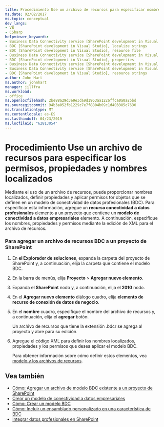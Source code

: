 ```yaml
---
title: Procedimiento Use un archivo de recursos para especificar nombres localizados, propiedades y permisos | Documentos de Microsoft
ms.date: 02/02/2017
ms.topic: conceptual
dev_langs:
- VB
- CSharp
helpviewer_keywords:
- Business Data Connectivity service [SharePoint development in Visual Studio], localize strings
- BDC [SharePoint development in Visual Studio], localize strings
- BDC [SharePoint development in Visual Studio], resource file
- Business Data Connectivity service [SharePoint development in Visual Studio], resource strings
- BDC [SharePoint development in Visual Studio], properties
- Business Data Connectivity service [SharePoint development in Visual Studio], properties
- Business Data Connectivity service [SharePoint development in Visual Studio], resource file
- BDC [SharePoint development in Visual Studio], resource strings
author: John-Hart
ms.author: johnhart
manager: jillfra
ms.workload:
- office
ms.openlocfilehash: 2be88a29d3e9e3da9d1963aa1226ffca0a0a2bbd
ms.sourcegitcommit: 94b3a052fb1229c7e7f8804b09c1d403385c7630
ms.translationtype: MT
ms.contentlocale: es-ES
ms.lasthandoff: 04/23/2019
ms.locfileid: "62813054"
---
```

# <a name="how-to-use-a-resource-file-to-specify-localized-names-properties-and-permissions"></a>Procedimiento Use un archivo de recursos para especificar los permisos, propiedades y nombres localizados
  Mediante el uso de un archivo de recursos, puede proporcionar nombres localizados, definir propiedades y aplicar permisos tor objetos que se definen en un modelo de conectividad de datos profesionales (BDC). Para especificar esta información, agregue un **recurso conectividad a datos profesionales** elemento a un proyecto que contiene un **modelo de conectividad a datos empresariales** elemento. A continuación, especifique los nombres, propiedades y permisos mediante la edición de XML para el archivo de recursos.

### <a name="to-add-a-bdc-resource-file-to-a-sharepoint-project"></a>Para agregar un archivo de recursos BDC a un proyecto de SharePoint

1. En **el Explorador de soluciones**, expanda la carpeta del proyecto de SharePoint y, a continuación, elija la carpeta que contiene el modelo BDC.

2. En la barra de menús, elija **Proyecto** >  **Agregar nuevo elemento**.

3. Expanda el **SharePoint** nodo y, a continuación, elija el **2010** nodo.

4. En el **Agregar nuevo elemento** diálogo cuadro, elija **elemento de recurso de conexión de datos de negocio**.

5. En el **nombre** cuadro, especifique el nombre del archivo de recursos y, a continuación, elija el **agregar** botón.

     Un archivo de recursos que tiene la extensión .bdcr se agrega al proyecto y abre para su edición.

6. Agregue el código XML para definir los nombres localizados, propiedades y los permisos que desea aplicar el modelo BDC.

     Para obtener información sobre cómo definir estos elementos, vea [modelo y los archivos de recursos](http://go.microsoft.com/fwlink/?LinkID=169283).

## <a name="see-also"></a>Vea también
- [Cómo: Agregar un archivo de modelo BDC existente a un proyecto de SharePoint](../sharepoint/how-to-add-an-existing-bdc-model-file-to-a-sharepoint-project.md)
- [Crear un modelo de conectividad a datos empresariales](../sharepoint/creating-a-business-data-connectivity-model.md)
- [Cómo: Crear un modelo BDC](../sharepoint/how-to-create-a-bdc-model.md)
- [Cómo: Incluir un ensamblado personalizado en una característica de BDC](../sharepoint/how-to-include-a-custom-assembly-in-a-bdc-feature.md)
- [Integrar datos profesionales en SharePoint](../sharepoint/integrating-business-data-into-sharepoint.md)
